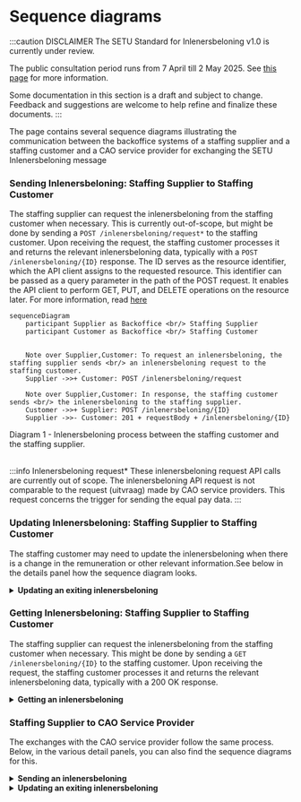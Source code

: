 # Sequence diagrams

:::caution DISCLAIMER
The SETU Standard for Inlenersbeloning v1.0 is currently under review.

The public consultation period runs from 7 April till 2 May 2025. See [this page](./../public-consultation.md) for more information.

Some documentation in this section is a draft and subject to change. Feedback and suggestions are welcome to help refine and finalize these documents.
:::

The page contains several sequence diagrams illustrating the communication between the backoffice systems of a staffing supplier and a staffing customer and a CAO service provider for exchanging the SETU Inlenersbeloning message

### Sending Inlenersbeloning: Staffing Supplier to Staffing Customer

The staffing supplier can request the inlenersbeloning from the staffing customer when necessary. This is currently out-of-scope, but might be done by sending a `POST /inlenersbeloning/request*` to the staffing customer. Upon receiving the request, the staffing customer processes it and returns the relevant inlenersbeloning data, typically with a `POST /inlenersbeloning/{ID}` response. The ID serves as the resource identifier, which the API client assigns to the requested resource. This identifier can be passed as a query parameter in the path of the POST request. It enables the API client to perform GET, PUT, and DELETE operations on the resource later. For more information, read [here](../../api/usage-notes/identifiers.md)

```mermaid
sequenceDiagram
    participant Supplier as Backoffice <br/> Staffing Supplier
    participant Customer as Backoffice <br/> Staffing Customer
    

    Note over Supplier,Customer: To request an inlenersbeloning, the staffing supplier sends <br/> an inlenersbeloning request to the staffing customer.
    Supplier ->>+ Customer: POST /inlenersbeloning/request
    
    Note over Supplier,Customer: In response, the staffing customer sends <br/> the inlenersbeloning to the staffing supplier.
    Customer ->>+ Supplier: POST /inlenersbeloning/{ID}
    Supplier ->>- Customer: 201 + requestBody + /inlenersbeloning/{ID}  
```

<figcaption align = "left">Diagram 1 - Inlenersbeloning process between the staffing customer and the staffing supplier.</figcaption>

<br/>

:::info Inlenersbeloning request*
These inlenersbeloning request API calls are currently out of scope. The inlenersbeloning API request is not comparable to the request (uitvraag) made by CAO service providers. This request concerns the trigger for sending the equal pay data.
:::



### Updating Inlenersbeloning: Staffing Supplier to Staffing Customer

The staffing customer may need to update the inlenersbeloning when there is a change in the remuneration or other relevant information.See below in the details panel how the sequence diagram looks.

<details>
<summary><strong>Updating an exiting inlenersbeloning</strong></summary>

The staffing customer may need to update the inlenersbeloning when there is a change in the remuneration or other relevant information. This is initiated when the staffing customer sends a `PUT /inlenersbeloning/{ID}` to the staffing supplier, which includes the updated information. The staffing supplier receives this update and processes it accordingly. It responses with a `200 and a the updated request body` 

```mermaid
sequenceDiagram
    participant Supplier as Backoffice <br/> Staffing Supplier
    participant Customer as Backoffice <br/> Staffing Customer
    

    Note over Supplier,Customer: This change can be initiated by either <br/> the staffing customer or the staffing supplier.
    
    Note over Supplier,Customer: The staffing customer updates <br/> the inlenersbeloning for the staffing supplier with a PUT request.
    Customer ->>+ Supplier: PUT /inlenersbeloning/{ID}
    Supplier ->>- Customer: 200 + requestBody 
```

<figcaption align = "left">Diagram 2 - Inlenersbeloning process between the staffing customer and the staffing supplier.</figcaption>

</details>

### Getting Inlenersbeloning: Staffing Supplier to Staffing Customer

The staffing supplier can request the inlenersbeloning from the staffing customer when necessary. This might be done by sending a `GET /inlenersbeloning/{ID}` to the staffing customer. Upon receiving the request, the staffing customer processes it and returns the relevant inlenersbeloning data, typically with a 200 OK response. 

<details>
<summary><strong>Getting an inlenersbeloning</strong></summary>


```mermaid
sequenceDiagram
    participant Supplier as Backoffice <br/> Staffing Supplier
    participant Customer as Backoffice <br/> Staffing Customer
    
    Note over Supplier,Customer: To request an inlenersbeloning, the staffing supplier sends <br/> a GET request to the staffing customer.
    Supplier ->>+ Customer: GET /inlenersbeloning/{ID}
    
    Note over Supplier,Customer: In response, the staffing customer sends <br/> the inlenersbeloning to the staffing supplier.
    Customer ->>+ Supplier: 200 + responseBody
    Supplier ->>- Customer: 200 OK
```
<figcaption align = "left">Diagram 3 - Inlenersbeloning process between the staffing customer and the staffing supplier.</figcaption>

</details>

### Staffing Supplier to CAO Service Provider

The exchanges with the CAO service provider follow the same process. Below, in the various detail panels, you can also find the sequence diagrams for this.


<details>
<summary><strong>Sending an inlenersbeloning</strong></summary>

```mermaid
sequenceDiagram
    participant Supplier as Backoffice <br/> Staffing Supplier
    participant Customer as Backoffice <br/> CAO Service Provider
    

    Note over Supplier,Customer: To request an inlenersbeloning, the staffing supplier sends <br/> an inlenersbeloning request to the CAO service provider.
    Supplier ->>+ Customer: POST /inlenersbeloning/request
    
    Note over Supplier,Customer: In response, the CAO service provider sends <br/> the inlenersbeloning to the staffing supplier.
    Customer ->>+ Supplier: POST /inlenersbeloning/{ID}
    Supplier ->>- Customer: 201 + requestBody + /inlenersbeloning/{ID}  
```

<figcaption align = "left">Diagram 4 - Inlenersbeloning process between the CAO service provider and the staffing supplier.</figcaption>

</details>


<details>
<summary><strong>Updating an exiting inlenersbeloning</strong></summary>

The CAO service provider may need to update the inlenersbeloning when there is a change in the remuneration or other relevant information. This is initiated when the CAO service provider sends a `PUT /inlenersbeloning/{ID}` to the staffing supplier, which includes the updated information. The staffing supplier receives this update and processes it accordingly. It responses with a `200 and a the updated request body` 

```mermaid
sequenceDiagram
    participant Supplier as Backoffice <br/> Staffing Supplier
    participant Customer as Backoffice <br/> CAO Service Provider
    

    Note over Supplier,Customer: This change can be initiated by either <br/> the CAO service provider or the staffing supplier.
    
    Note over Supplier,Customer: The CAO service provider updates <br/> the inlenersbeloning for the staffing supplier with a PUT request.
    Customer ->>+ Supplier: PUT /inlenersbeloning/{ID}
    Supplier ->>- Customer: 200 + requestBody 
```

<figcaption align = "left">Diagram 5 - Inlenersbeloning process between the CAO service provider and the staffing supplier.</figcaption>

</details>